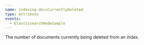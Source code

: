 ```yaml
---
name: indexing.docsCurrentlyDeleted
type: attribute
events:
  - ElasticsearchNodeSample
---
```


The number of documents currently being deleted from an index.